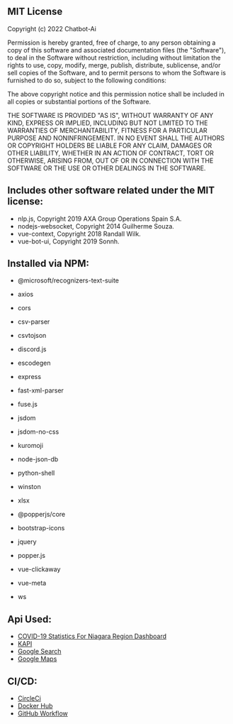 ## MIT License

Copyright (c) 2022 Chatbot-Ai

Permission is hereby granted, free of charge, to any person obtaining a copy
of this software and associated documentation files (the "Software"), to deal
in the Software without restriction, including without limitation the rights
to use, copy, modify, merge, publish, distribute, sublicense, and/or sell
copies of the Software, and to permit persons to whom the Software is
furnished to do so, subject to the following conditions:

The above copyright notice and this permission notice shall be included in all
copies or substantial portions of the Software.

THE SOFTWARE IS PROVIDED "AS IS", WITHOUT WARRANTY OF ANY KIND, EXPRESS OR
IMPLIED, INCLUDING BUT NOT LIMITED TO THE WARRANTIES OF MERCHANTABILITY,
FITNESS FOR A PARTICULAR PURPOSE AND NONINFRINGEMENT. IN NO EVENT SHALL THE
AUTHORS OR COPYRIGHT HOLDERS BE LIABLE FOR ANY CLAIM, DAMAGES OR OTHER
LIABILITY, WHETHER IN AN ACTION OF CONTRACT, TORT OR OTHERWISE, ARISING FROM,
OUT OF OR IN CONNECTION WITH THE SOFTWARE OR THE USE OR OTHER DEALINGS IN THE
SOFTWARE.

## Includes other software related under the MIT license:

 - nlp.js, Copyright 2019 AXA Group Operations Spain S.A.
 - nodejs-websocket, Copyright 2014 Guilherme Souza.
 - vue-context, Copyright 2018 Randall Wilk.
 - vue-bot-ui, Copyright 2019 Sonnh.

## Installed via NPM:

 - @microsoft/recognizers-text-suite
 - axios
 - cors
 - csv-parser
 - csvtojson
 - discord.js
 - escodegen
 - express
 - fast-xml-parser
 - fuse.js
 - jsdom
 - jsdom-no-css
 - kuromoji
 - node-json-db
 - python-shell
 - winston
 - xlsx

 - @popperjs/core
 - bootstrap-icons
 - jquery
 - popper.js
 - vue-clickaway
 - vue-meta
 - ws

## Api Used:

 - [COVID-19 Statistics For Niagara Region Dashboard](https://github.com/KrunkZhou/COVID19-NiagaraRegion-Dashboard)
 - [KAPI](https://api.krunk.cn)
 - [Google Search](https://programmablesearchengine.google.com/about/)
 - [Google Maps](https://developers.google.com/maps)

## CI/CD:

 - [CircleCi](https://circleci.com)
 - [Docker Hub](https://hub.docker.com)
 - [GitHub Workflow](https://docs.github.com/en/actions/using-workflows/about-workflows)